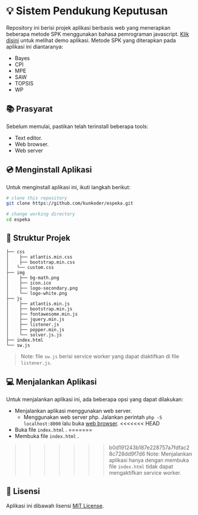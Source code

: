 # :bulb: Sistem Pendukung Keputusan

Repository ini berisi projek aplikasi berbasis web yang menerapkan beberapa metode SPK menggunakan bahasa pemrograman javascript. [Klik disini](https://espeka.vercel.app) untuk melihat demo aplikasi.
Metode SPK yang diterapkan pada aplikasi ini diantaranya:
* Bayes
* CPI
* MPE
* SAW
* TOPSIS
* WP

## :books: Prasyarat

Sebelum memulai, pastikan telah terinstall beberapa tools:
* Text editor.
* Web browser.
* Web server

## :cd: Menginstall Aplikasi

Untuk menginstall aplikasi ini, ikuti langkah berikut:

```sh
# clone this repository
git clone https://github.com/kunkoder/espeka.git

# change working directory
cd espeka
```

## :open_file_folder: Struktur Projek

```text
├── css
│    ├── atlantis.min.css
│    ├── bootstrap.min.css
│   └── custom.css
├── img
│    ├── bg-math.png
│    ├── icon.ico
│    ├── logo-secondary.png
│    └── logo-white.png
├── js
│    ├── atlantis.min.js
│    ├── bootstrap.min.js
│    ├── fontawesome.min.js
│    ├── jquery.min.js
│    ├── listener.js
│    ├── popper.min.js
│    └── solver.js.js
├── index.html
└── sw.js
```

>Note: file `sw.js` berisi service worker yang dapat diaktifkan di file `listener.js`.

## :computer: Menjalankan Aplikasi

Untuk menjalankan aplikasi ini, ada beberapa opsi yang dapat dilakukan:
* Menjalankan aplikasi menggunakan web server. 
    * Menggunakan web server php. Jalankan perintah `php -S localhost:8000` lalu buka [web browser](http://localhost:8000).
<<<<<<< HEAD
* Buka file `index.html` .
=======
* Membuka file `index.html` .
>>>>>>> b0d191243b187e228757a7fdfac28c728dd9f7d6
>Note: Menjalankan aplikasi hanya dengan membuka file `index.html` tidak dapat mengaktifkan service worker.

## :loudspeaker: Lisensi

Aplikasi ini dibawah lisensi [MIT License](https://github.com/kunkoder/espeka/blob/main/LICENSE).

